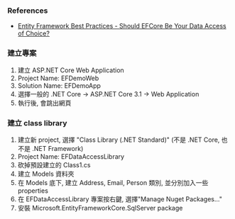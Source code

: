 
### References

* [Entity Framework Best Practices - Should EFCore Be Your Data Access of Choice?](https://www.youtube.com/watch?v=qkJ9keBmQWo)

### 建立專案

1. 建立 ASP.NET Core Web Application
2. Project Name: EFDemoWeb
3. Solution Name: EFDemoApp
4. 選擇一般的 .NET Core -> ASP.NET Core 3.1 -> Web Application
5. 執行後, 會跳出網頁 


### 建立 class library

1. 建立新 project, 選擇 "Class Library (.NET Standard)" (不是 .NET Core, 也不是 .NET Framework)
2. Project Name: EFDataAccessLibrary
3. 砍掉預設建立的 Class1.cs
4. 建立 Models 資料夾
5. 在 Models 底下, 建立 Address, Email, Person 類別, 並分別加入一些 properties
6. 在 EFDataAccessLibrary 專案按右鍵, 選擇"Manage Nuget Packages..."
7. 安裝 Microsoft.EntityFrameworkCore.SqlServer package


